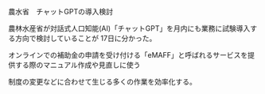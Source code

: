 農水省　チャットGPTの導入検討

農林水産省が対話式人口知能(AI)「チャットGPT」を月内にも業務に試験導入する方向で検討していることが
17日に分かった。

オンラインでの補助金の申請を受け付ける「eMAFF」と呼ばれるサービスを提供する際のマニュアル作成や見直しに使う

制度の変更などに合わせて生じる多くの作業を効率化する。
